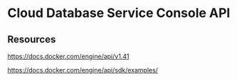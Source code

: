# Cloud Database Service Console API

## Resources

https://docs.docker.com/engine/api/v1.41

https://docs.docker.com/engine/api/sdk/examples/
